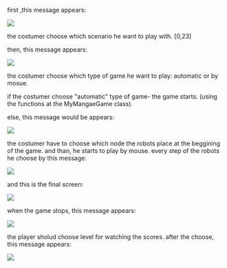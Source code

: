 first ,this message appears:

![](https://scontent.fsdv3-1.fna.fbcdn.net/v/t1.0-9/82229225_2742047189196303_1055998467991666688_n.jpg?_nc_cat=102&_nc_ohc=oON0rJ5zSyYAX_P3Qlm&_nc_ht=scontent.fsdv3-1.fna&oh=da40ad88c7d7adaf803b2603d928c86f&oe=5E92F73B)

the costumer choose which scenario he want to play with. [0,23]

then, this message appears:

![](https://scontent.fsdv3-1.fna.fbcdn.net/v/t1.0-9/83191049_2742047192529636_6234762186879664128_n.jpg?_nc_cat=110&_nc_ohc=S5zvMGWkEpsAX-ZSqdk&_nc_ht=scontent.fsdv3-1.fna&oh=8c65dbfcc88097002552ab37e996da6d&oe=5E973DE1)

the costumer choose which type of game he want to play: automatic or by mosue.

if the costumer choose "automatic" type of game- the game starts.  (using the functions at the MyMangaeGame class).

else, this message would be appears:

![](https://scontent.fsdv3-1.fna.fbcdn.net/v/t1.0-9/82128309_2742047185862970_4425296596833402880_n.jpg?_nc_cat=102&_nc_ohc=UDf5h4QGLrEAX91Kc6J&_nc_ht=scontent.fsdv3-1.fna&oh=0cbcd4cc48d0b9e8c8f5b5c74774b36f&oe=5ED4A27E) 

the costumer have to choose which node the robots place at the beggining of the game.
and than, he starts to play by mouse.
every step of the robots he choose by this message:

![](https://scontent.fsdv3-1.fna.fbcdn.net/v/t1.0-9/82024788_2742063555861333_5134363648357040128_n.jpg?_nc_cat=108&_nc_ohc=Wnap3uulSl0AX_QSXco&_nc_ht=scontent.fsdv3-1.fna&oh=92de9bd8079776927d29c91800a226f3&oe=5ED57D9C)

and this is the final screen:

![](https://scontent.fsdv3-1.fna.fbcdn.net/v/t1.0-9/82643907_2741991509201871_1537314721047248896_n.jpg?_nc_cat=104&_nc_ohc=XxtWDaN5EH0AX9-zfvH&_nc_ht=scontent.fsdv3-1.fna&oh=3bdd22d3b3e961a2d26f60072479c061&oe=5EA0E831)

when the game stops, this message appears:

![](https://scontent.fsdv2-1.fna.fbcdn.net/v/t1.0-9/82631442_2757698544297834_6833337068660195328_n.jpg?_nc_cat=111&_nc_ohc=ILge-UgKDpUAX8HfZGy&_nc_ht=scontent.fsdv2-1.fna&oh=c40216bb701aa76bbf79db5e7eb2de51&oe=5EDB270C)

the player sholud choose level for watching the scores. after the choose, this message appears:

![](https://scontent.fsdv2-1.fna.fbcdn.net/v/t1.0-9/82780265_2757698584297830_7594171180613894144_n.jpg?_nc_cat=104&_nc_ohc=K9ai-vdXdZ4AX-qOiy9&_nc_ht=scontent.fsdv2-1.fna&oh=7d8e789b574f1904c298c03aa17a2b28&oe=5E9FDB93)

